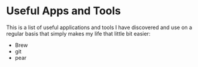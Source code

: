 # Useful Apps and Tools
This is a list of useful applications and tools I have discovered and use on a regular basis that simply makes my life that little bit easier:

 * Brew
 * git
 * pear
